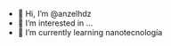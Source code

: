 - 👋 Hi, I’m @anzelhdz
- 👀 I’m interested in ...
- 🌱 I’m currently learning nanotecnología 

<!---
anzelhdz/anzelhdz is a ✨ special ✨ repository because its `README.md` (this file) appears on your GitHub profile.
You can click the Preview link to take a look at your changes.
--->
